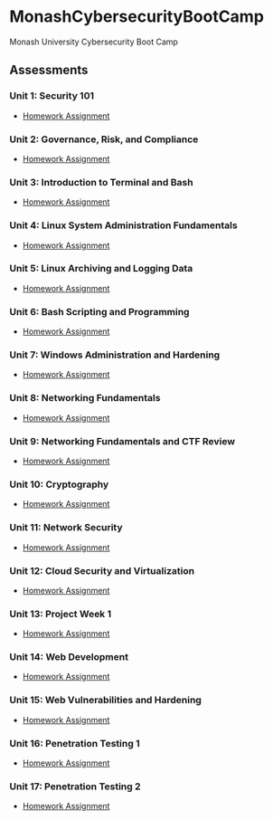 # MonashCybersecurityBootCamp
Monash University Cybersecurity Boot Camp
## Assessments
### Unit 1: Security 101
- [Homework Assignment](/01%20-%20Cybersecurity%20101/README.md)

### Unit 2: Governance, Risk, and Compliance
- [Homework Assignment](/02%20-%20GRC/README.md)

### Unit 3: Introduction to Terminal and Bash
- [Homework Assignment](/03%20-%20Terminal%20and%20Bash/README.md)

### Unit 4: Linux System Administration Fundamentals
- [Homework Assignment](/04%20-%20Linux%20SysAdmin%20Fundamentals/README.md)

### Unit 5: Linux Archiving and Logging Data
- [Homework Assignment](/05%20-%20Archiving%20and%20Logging%20Data/README.md)

### Unit 6: Bash Scripting and Programming
- [Homework Assignment](/06%20-%20Bash%20Scripting%20and%20Programming/README.md)

### Unit 7: Windows Administration and Hardening
- [Homework Assignment](/07%20-%20Windows%20Administration%20and%20Hardening/README.md)

### Unit 8: Networking Fundamentals
- [Homework Assignment](/08%20-%20Networking%20Fundamentals/README.md)

### Unit 9: Networking Fundamentals and CTF Review
- [Homework Assignment](/09%20-%20Networking%20Fundamentals%20II%20and%20CTF%20Review/README.md)

### Unit 10: Cryptography
- [Homework Assignment](/10%20-%20Cryptography/README.md)

### Unit 11: Network Security
- [Homework Assignment](/11%20-%20Network%20Security/README.md)

### Unit 12: Cloud Security and Virtualization
- [Homework Assignment](/12%20-%20Cloud%20Security/README.md)

### Unit 13: Project Week 1
- [Homework Assignment](/13%20-%20Project%201%20-%20Elastic%20Stack/README.md)

### Unit 14: Web Development
- [Homework Assignment](/14%20-%20Web%20Development/README.md)

### Unit 15: Web Vulnerabilities and Hardening
- [Homework Assignment](/15%20-%20Web%20Vulnerabilities%20and%20Hardening/README.md)

### Unit 16: Penetration Testing 1
- [Homework Assignment](/16%20-%20Penetration%20Testing)

### Unit 17: Penetration Testing 2
- [Homework Assignment](/17%20-%20Penetration%20Testing%202)
<!--
### Unit 18: SIEMs
- [Homework Assignment](18 - SIEMs)
<!--
### Unit 19: SIEMs 2
- [Homework Assignment](19 - SIEMs 2)
<!--
### Unit 20: Project Week 2
- [~~Day 1-3~~](20 - Red vs. Blue Project)
<!--
### Unit 21: Digital Forensics
- [Homework Assignment](21 - Digital Forensics)
<!--
### Unit 22: Certification Prep
- [Homework Assignment](22 - Certification Prep)
<!--
### Unit 23: Career Prep
- [Homework Assignment](23 - Career Prep)
>
